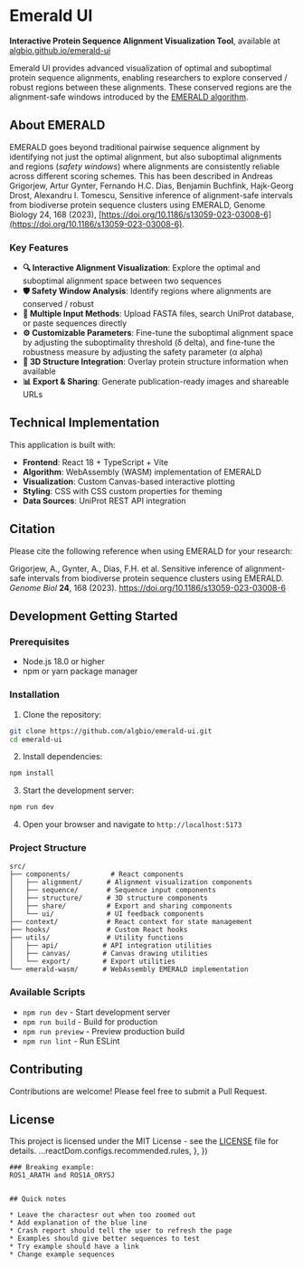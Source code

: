 # Emerald UI

**Interactive Protein Sequence Alignment Visualization Tool**, available at [algbio.github.io/emerald-ui](https://algbio.github.io/emerald-ui/)

Emerald UI provides advanced visualization of optimal and suboptimal protein sequence alignments, enabling researchers to explore conserved / robust regions between these alignments. These conserved regions are the alignment-safe windows introduced by the [EMERALD algorithm](https://doi.org/10.1186/s13059-023-03008-6).

## About EMERALD

EMERALD goes beyond traditional pairwise sequence alignment by identifying not just the optimal alignment, but also suboptimal alignments and regions (_safety windows_) where alignments are consistently reliable across different scoring schemes. This has been described in Andreas Grigorjew, Artur Gynter, Fernando H.C. Dias, Benjamin Buchfink, Hajk-Georg Drost, Alexandru I. Tomescu, Sensitive inference of alignment-safe intervals from biodiverse protein sequence clusters using EMERALD, Genome Biology 24, 168 (2023), [https://doi.org/10.1186/s13059-023-03008-6](https://doi.org/10.1186/s13059-023-03008-6).

### Key Features

- **🔍 Interactive Alignment Visualization**: Explore the optimal and suboptimal alignment space between two sequences
- **🛡️ Safety Window Analysis**: Identify regions where alignments are conserved / robust
- **📁 Multiple Input Methods**: Upload FASTA files, search UniProt database, or paste sequences directly
- **⚙️ Customizable Parameters**: Fine-tune the suboptimal alignment space by adjusting the suboptimality threshold (δ delta), and fine-tune the robustness measure by adjusting the safety parameter (α alpha)
- **🧬 3D Structure Integration**: Overlay protein structure information when available
- **📊 Export & Sharing**: Generate publication-ready images and shareable URLs

## Technical Implementation

This application is built with:

- **Frontend**: React 18 + TypeScript + Vite
- **Algorithm**: WebAssembly (WASM) implementation of EMERALD
- **Visualization**: Custom Canvas-based interactive plotting
- **Styling**: CSS with CSS custom properties for theming
- **Data Sources**: UniProt REST API integration

## Citation

Please cite the following reference when using EMERALD for your research:

Grigorjew, A., Gynter, A., Dias, F.H. et al. Sensitive inference of alignment-safe intervals from biodiverse protein sequence clusters using EMERALD. *Genome Biol* **24**, 168 (2023). https://doi.org/10.1186/s13059-023-03008-6

## Development Getting Started

### Prerequisites

- Node.js 18.0 or higher
- npm or yarn package manager

### Installation

1. Clone the repository:
```bash
git clone https://github.com/algbio/emerald-ui.git
cd emerald-ui
```

2. Install dependencies:
```bash
npm install
```

3. Start the development server:
```bash
npm run dev
```

4. Open your browser and navigate to `http://localhost:5173`

### Project Structure

```
src/
├── components/          # React components
│   ├── alignment/      # Alignment visualization components
│   ├── sequence/       # Sequence input components  
│   ├── structure/      # 3D structure components
│   ├── share/          # Export and sharing components
│   └── ui/             # UI feedback components
├── context/            # React context for state management
├── hooks/              # Custom React hooks
├── utils/              # Utility functions
│   ├── api/           # API integration utilities
│   ├── canvas/        # Canvas drawing utilities
│   └── export/        # Export utilities
└── emerald-wasm/      # WebAssembly EMERALD implementation
```

### Available Scripts

- `npm run dev` - Start development server
- `npm run build` - Build for production  
- `npm run preview` - Preview production build
- `npm run lint` - Run ESLint

## Contributing

Contributions are welcome! Please feel free to submit a Pull Request.

## License

This project is licensed under the MIT License - see the [LICENSE](LICENSE) file for details.
    ...reactDom.configs.recommended.rules,
  },
})
```
### Breaking example:
ROS1_ARATH and ROS1A_ORYSJ


## Quick notes

* Leave the charactesr out when too zoomed out
* Add explanation of the blue line
* Crash report should tell the user to refresh the page
* Examples should give better sequences to test
* Try example should have a link
* Change example sequences